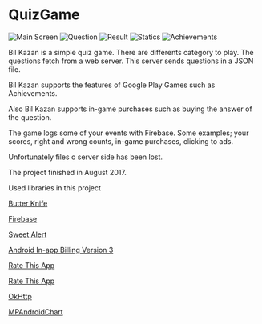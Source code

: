 # QuizGame

![Main Screen](https://i.ibb.co/qnbVT2F/main.png)
![Question](https://i.ibb.co/Nn682yn/photo.png)
![Result](https://i.ibb.co/wLPV3Zx/answer.png)
![Statics](https://i.ibb.co/smfgXbN/category.png)
![Achievements](https://i.ibb.co/k9V3kGt/achievements.png)

Bil Kazan is a simple quiz game. There are differents category to play. The questions fetch from a web server. This server sends questions in a JSON file.

Bil Kazan supports the features of Google Play Games such as Achievements.

Also Bil Kazan supports in-game purchases such as buying the answer of the question.

The game logs some of your events with Firebase. Some examples; your scores, right and wrong counts, in-game purchases, clicking to ads.

Unfortunately files o server side has been lost. 

The project finished in August 2017.

Used libraries in this project

[Butter Knife](http://jakewharton.github.io/butterknife/)

[Firebase](https://firebase.google.com/)

[Sweet Alert](https://github.com/pedant/sweet-alert-dialog/)

[Android In-app Billing Version 3](https://github.com/anjlab/android-inapp-billing-v3)

[Rate This App](https://github.com/kobakei/Android-RateThisApp/)

[Rate This App](https://square.github.io/okhttp/)

[OkHttp](https://github.com/kobakei/Android-RateThisApp/)

[MPAndroidChart](https://github.com/PhilJay/MPAndroidChart/)


